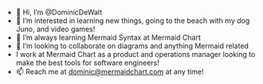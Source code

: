 - 👋 Hi, I’m @DominicDeWalt
- 👀 I’m interested in learning new things, going to the beach with my dog Juno, and video games!
- 🌱 I’m always learning Mermaid Syntax at Mermaid Chart
- 💞️ I’m looking to collaborate on diagrams and anything Mermaid related
- I work at Mermaid Chart as a product and operations manager looking to make the best tools for software engineers!
- 📫 Reach me at dominic@mermaidchart.com at any time!

<!---
DominicDeWalt/DominicDeWalt is a ✨ special ✨ repository because its `README.md` (this file) appears on your GitHub profile.
You can click the Preview link to take a look at your changes.
--->
